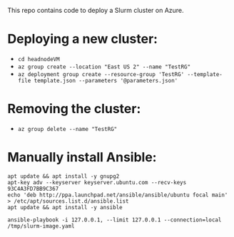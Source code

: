 This repo contains code to deploy a Slurm cluster on Azure.

# Deploying a new cluster:
  - `cd headnodeVM`
  - `az group create --location "East US 2" --name "TestRG"`
  - `az deployment group create --resource-group 'TestRG' --template-file template.json --parameters '@parameters.json'`

# Removing the cluster:
  - `az group delete --name "TestRG"`

# Manually install Ansible:
```
apt update && apt install -y gnupg2
apt-key adv --keyserver keyserver.ubuntu.com --recv-keys 93C4A3FD7BB9C367
echo 'deb http://ppa.launchpad.net/ansible/ansible/ubuntu focal main' > /etc/apt/sources.list.d/ansible.list
apt update && apt install -y ansible

ansible-playbook -i 127.0.0.1, --limit 127.0.0.1 --connection=local /tmp/slurm-image.yaml
```
